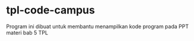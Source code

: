 # tpl-code-campus
Program ini dibuat untuk membantu menampilkan kode program pada PPT materi bab 5 TPL
